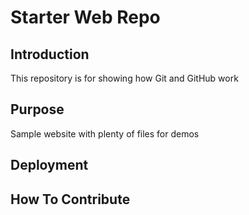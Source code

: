 # Starter Web Repo
## Introduction

This repository is for showing how Git and GitHub work

## Purpose

Sample website with plenty of files for demos

## Deployment

## How To Contribute